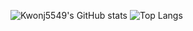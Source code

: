 ![Kwonj5549's GitHub stats](https://github-readme-stats.vercel.app/api?username=Kwonj5549&show_icons=true&theme=radical&rank_icon=github)
![Top Langs](https://github-readme-stats.vercel.app/api/top-langs/?username=Kwonj5549&theme=radical)
